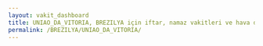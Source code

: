 ```yaml
---
layout: vakit_dashboard
title: UNIAO_DA_VITORIA, BREZILYA için iftar, namaz vakitleri ve hava durumu - ilçe/eyalet seç
permalink: /BREZILYA/UNIAO_DA_VITORIA/
---
```


<script type="text/javascript">
  var GLOBAL_COUNTRY = 'BREZILYA';
  var GLOBAL_CITY = 'UNIAO_DA_VITORIA';
  var GLOBAL_STATE = '';
  var lat = 72;
  var lon = 21;
</script>
